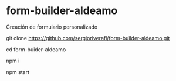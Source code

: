 # form-builder-aldeamo
 Creación de formulario personalizado


git clone https://github.com/sergioriverafl/form-builder-aldeamo.git

cd form-buider-aldeamo

npm i


npm start
